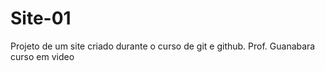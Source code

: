 # Site-01
 Projeto de um site criado durante o curso de git e github.
 Prof. Guanabara curso em video
